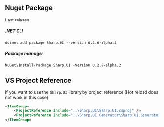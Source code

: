 
## Nuget Package

Last relases

##### .NET CLI

```
dotnet add package Sharp.UI --version 0.2.6-alpha.2
```

##### Package manager

```
NuGet\Install-Package Sharp.UI -Version 0.2.6-alpha.2
```

## VS Project Reference

If you want to use the `Sharp.UI` library by project reference (Hot reload does not work in this case)

```xml
<ItemGroup>
    <ProjectReference Include="..\Sharp.UI\Sharp.UI.csproj" />
    <ProjectReference Include="..\Sharp.UI.Generator\Sharp.UI.Generator.csproj" OutputItemType="Analyzer" ReferenceOutputAssembly="false" />
</ItemGroup>
